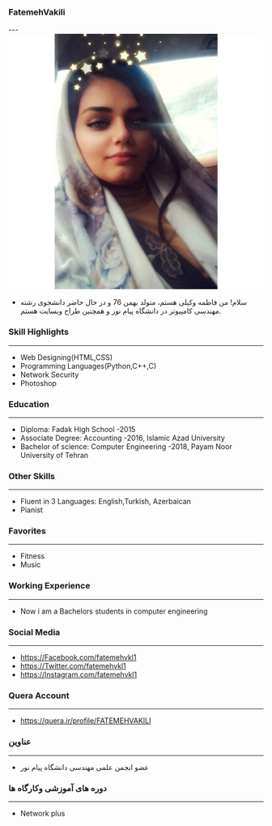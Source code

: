### FatemehVakili
---<img src="pic.jpeg" 
     style="" />
+ سلام! من فاطمه وکیلی هستم، متولد بهمن 76 و در حال حاضر دانشجوی رشته مهندسی کامپیوتر در دانشگاه پیام نور و  همچنین طراح وبسایت هستم.
### Skill Highlights
---
+ Web Designing(HTML,CSS)
+ Programming Languages(Python,C++,C)
+ Network Security
+ Photoshop
### Education
---
+ Diploma: Fadak High School
 -2015
+ Associate Degree: Accounting
 -2016, Islamic Azad University
+ Bachelor of science: Computer Engineering
 -2018, Payam Noor University of Tehran
### Other Skills
---
+ Fluent in 3 Languages: English,Turkish, Azerbaican
+ Pianist
### Favorites
---
+ Fitness
+ Music
### Working Experience
---
+ Now i am a Bachelors students in computer engineering
### Social Media
---
+ https://Facebook.com/fatemehvkl1
+ https://Twitter.com/fatemehvkl1
+ https://Instagram.com/fatemehvkl1
### Quera Account
---
+ https://quera.ir/profile/FATEMEHVAKILI
### عناوین
---
+ عضو انجمن علمی مهندسی دانشگاه پیام نور
### دوره های آموزشی وکارگاه ها
---
+ Network plus
